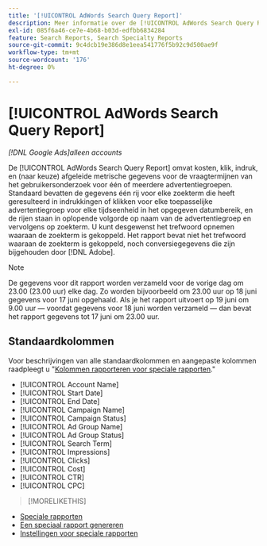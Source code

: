 ```yaml
---
title: '[!UICONTROL AdWords Search Query Report]'
description: Meer informatie over de [!UICONTROL AdWords Search Query Report].
exl-id: 085f6a46-ce7e-4b68-b03d-edfbb6834284
feature: Search Reports, Search Specialty Reports
source-git-commit: 9c4dcb19e386d8e1eea541776f5b92c9d500ae9f
workflow-type: tm+mt
source-wordcount: '176'
ht-degree: 0%

---
```


# [!UICONTROL AdWords Search Query Report]

*[!DNL Google Ads]alleen accounts*

De [!UICONTROL AdWords Search Query Report] omvat kosten, klik, indruk, en (naar keuze) afgeleide metrische gegevens voor de vraagtermijnen van het gebruikersonderzoek voor één of meerdere advertentiegroepen. Standaard bevatten de gegevens één rij voor elke zoekterm die heeft geresulteerd in indrukkingen of klikken voor elke toepasselijke advertentiegroep voor elke tijdseenheid in het opgegeven datumbereik, en de rijen staan in oplopende volgorde op naam van de advertentiegroep en vervolgens op zoekterm. U kunt desgewenst het trefwoord opnemen waaraan de zoekterm is gekoppeld. Het rapport bevat niet het trefwoord waaraan de zoekterm is gekoppeld, noch conversiegegevens die zijn bijgehouden door [!DNL Adobe].

>[!NOTE]
>
>De gegevens voor dit rapport worden verzameld voor de vorige dag om 23.00 (23.00 uur) elke dag. Zo worden bijvoorbeeld om 23.00 uur op 18 juni gegevens voor 17 juni opgehaald. Als je het rapport uitvoert op 19 juni om 9.00 uur — voordat gegevens voor 18 juni worden verzameld — dan bevat het rapport gegevens tot 17 juni om 23.00 uur.

## Standaardkolommen

Voor beschrijvingen van alle standaardkolommen en aangepaste kolommen raadpleegt u &quot;[Kolommen rapporteren voor speciale rapporten](specialty-report-columns.md).&quot;

* [!UICONTROL Account Name]
* [!UICONTROL Start Date]
* [!UICONTROL End Date]
* [!UICONTROL Campaign Name]
* [!UICONTROL Campaign Status]
* [!UICONTROL Ad Group Name]
* [!UICONTROL Ad Group Status]
* [!UICONTROL Search Term]
* [!UICONTROL Impressions]
* [!UICONTROL Clicks]
* [!UICONTROL Cost]
* [!UICONTROL CTR]
* [!UICONTROL CPC]

>[!MORELIKETHIS]
>
* [Speciale rapporten](specialty-report-about.md)
* [Een speciaal rapport genereren](specialty-report-generate.md)
* [Instellingen voor speciale rapporten](specialty-report-settings.md)
